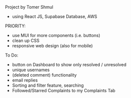 Project by Tomer Shmul

- using React JS, Supabase Database, AWS

PRIORITY:

- use MUI for more components (i.e. buttons)
- clean up CSS
- responsive web design (also for mobile)

To Do:

- button on Dashboard to show only resolved / unresolved
- unique usernames
- (deleted comment) functionality
- email replies
- Sorting and filter feature, searching
- Followed/Starred Complaints to my Complaints Tab

